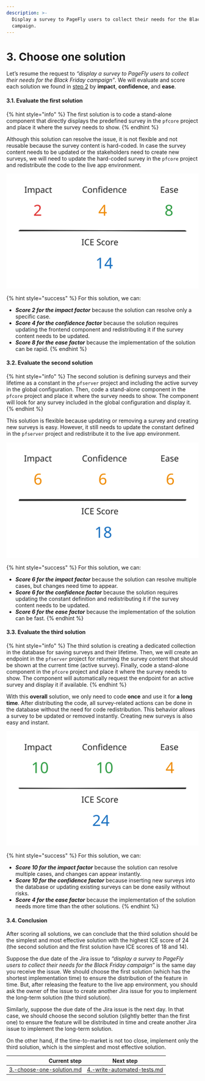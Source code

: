```yaml
---
description: >-
  Display a survey to PageFly users to collect their needs for the Black Friday
  campaign.
---
```


# 3. Choose one solution

Let’s resume the request to _“display a survey to PageFly users to collect their needs for the Black Friday campaign”_. We will evaluate and score each solution we found in [step 2](./#id-2.-find-at-least-two-solutions) by **impact**, **confidence**, and **ease**.

#### 3.1. Evaluate the first solution

{% hint style="info" %}
The first solution is to code a stand-alone component that directly displays the predefined survey in the `pfcore` project and place it where the survey needs to show.
{% endhint %}

Although this solution can resolve the issue, it is not flexible and not reusable because the survey content is hard-coded. In case the survey content needs to be updated or the stakeholders need to create new surveys, we will need to update the hard-coded survey in the `pfcore` project and redistribute the code to the live app environment.

<img src="../../../.gitbook/assets/file.excalidraw.svg" alt="" class="gitbook-drawing">

{% hint style="success" %}
For this solution, we can:

* &#x20;_**Score 2 for the impact factor**_ because the solution can resolve only a specific case.
* _**Score 4 for the confidence factor**_ because the solution requires updating the frontend component and redistributing it if the survey content needs to be updated.
* _**Score 8 for the ease factor**_ because the implementation of the solution can be rapid.
{% endhint %}

#### 3.2. Evaluate the second solution

{% hint style="info" %}
The second solution is defining surveys and their lifetime as a constant in the `pfserver` project and including the active survey in the global configuration. Then, code a stand-alone component in the `pfcore` project and place it where the survey needs to show. The component will look for any survey included in the global configuration and display it.
{% endhint %}

This solution is flexible because updating or removing a survey and creating new surveys is easy. However, it still needs to update the constant defined in the `pfserver` project and redistribute it to the live app environment.

<img src="../../../.gitbook/assets/file.excalidraw (1).svg" alt="" class="gitbook-drawing">

{% hint style="success" %}
For this solution, we can:

* _**Score 6 for the impact factor**_ because the solution can resolve multiple cases, but changes need time to appear.
* _**Score 6 for the confidence factor**_ because the solution requires updating the constant definition and redistributing it if the survey content needs to be updated.
* _**Score 6 for the ease factor**_ because the implementation of the solution can be fast.
{% endhint %}

#### 3.3. Evaluate the third solution

{% hint style="info" %}
The third solution is creating a dedicated collection in the database for saving surveys and their lifetime. Then, we will create an endpoint in the `pfserver` project for returning the survey content that should be shown at the current time (active survey). Finally, code a stand-alone component in the `pfcore` project and place it where the survey needs to show. The component will automatically request the endpoint for an active survey and display it if available.
{% endhint %}

With this **overall** solution, we only need to code **once** and use it for **a long time**. After distributing the code, all survey-related actions can be done in the database without the need for code redistribution. This behavior allows a survey to be updated or removed instantly. Creating new surveys is also easy and instant.

<img src="../../../.gitbook/assets/file.excalidraw (2).svg" alt="" class="gitbook-drawing">

{% hint style="success" %}
For this solution, we can:

* _**Score 10 for the impact factor**_ because the solution can resolve multiple cases, and changes can appear instantly.
* _**Score 10 for the confidence factor**_ because inserting new surveys into the database or updating existing surveys can be done easily without risks.
* _**Score 4 for the ease factor**_ because the implementation of the solution needs more time than the other solutions.
{% endhint %}

#### 3.4. Conclusion

After scoring all solutions, we can conclude that the third solution should be the simplest and most effective solution with the highest ICE score of 24 (the second solution and the first solution have ICE scores of 18 and 14).

Suppose the due date of the Jira issue to _“display a survey to PageFly users to collect their needs for the Black Friday campaign”_ is the same day you receive the issue. We should choose the first solution (which has the shortest implementation time) to ensure the distribution of the feature in time. But, after releasing the feature to the live app environment, you should ask the owner of the issue to create another Jira issue for you to implement the long-term solution (the third solution).

Similarly, suppose the due date of the Jira issue is the next day. In that case, we should choose the second solution (slightly better than the first one) to ensure the feature will be distributed in time and create another Jira issue to implement the long-term solution.

On the other hand, if the time-to-market is not too close, implement only the third solution, which is the simplest and most effective solution.

|                                                                  Current step | Next step                                                                         |
| ----------------------------------------------------------------------------: | --------------------------------------------------------------------------------- |
| [3.-choose-one-solution.md](../processes/3.-choose-one-solution.md "mention") | [4.-write-automated-tests.md](../processes/4.-write-automated-tests.md "mention") |

